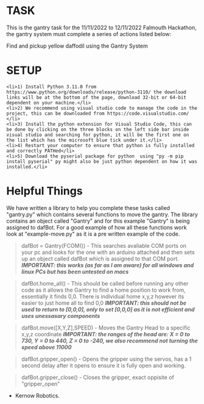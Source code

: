 # TASK

This is the gantry task for the 11/11/2022 to 12/11/2022 Falmouth Hackathon, the gantry system must complete a series of actions listed below:

Find and pickup yellow daffodil using the Gantry System

# SETUP

><ol>
    <li>1) Install Python 3.11.0 from https://www.python.org/downloads/release/python-3110/ the download links will be at the bottom of the page, download 32-bit or 64-bit dependent on your machine.</li>
    <li>2) We recommend using visual studio code to manage the code in the project, this can be downloaded from https://code.visualstudio.com/ </li>
    <li>3) Install the python extension for Visual Studio Code, this can be done by clicking on the three blocks on the left side bar inside visual studio and searching for python, it will be the first one on the list which has the microsoft blue tick under it.</li>
    <li>4) Restart your computer to ensure that python is fully installed and correctly PATHed</li>
    <li>5) Download the pyserial package for python  using "py -m pip install pyserial" py might also be just python dependent on how it was installed.</li>
</ol> 


# Helpful Things

We have written a library to help you complete these tasks called "gantry.py" which contains several functions to move the gantry.
The library contains an object called "Gantry" and for this example "Gantry" is being assigned to dafBot.
For a good example of how all these functions work look at "example-move.py" as it is a pre written example of the code.

> dafBot = Gantry(FCOM()) - This searches avaliable COM ports on your pc and looks for the one with an arduino attached and then sets up an object called dafBot which is assigned to that COM port.
***IMPORTANT: this works (as far as I am aware) for all windows and linux PCs but has been untested on macs***

> dafBot.home_all() - This should be called before running any other code as it allows the Gantry to find a home position to work from, essentially it finds 0,0. There is individual home x,y,z however its easier to just home all to find 0,0
***IMPORTANT: this should not be used to return to [0,0,0], only to set [0,0,0] as it is not efficient and uses unessasary components***

> dafBot.move([X,Y,Z],SPEED) - Moves the Gantry Head to a specific x,y,z coordinate 
***IMPORTANT: the ranges of the head are: X = 0 to 730, Y = 0 to 440, Z = 0 to -240, we also recommend not turning the speed above 11000***

> dafBot.gripper_open() - Opens the gripper using the servos, has a 1 second delay after it opens to ensure it is fully open and working.

> dafBot.gripper_close() - Closes the gripper, exact oppisite of "gripper_open"

- Kernow Robotics.